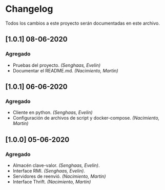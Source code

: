 # Changelog
Todos los cambios a este proyecto serán documentadas en este archivo.

## [1.0.1] 08-06-2020
### Agregado
- Pruebas del proyecto. *(Senghaas, Evelin)*
- Documentar el README.md. *(Nacimiento, Martin)*

## [1.0.1] 06-06-2020
### Agregado
- Cliente en python. *(Senghaas, Evelin)*
- Configuración de archivos de script y docker-compose. *(Nacimiento, Martin)*

## [1.0.0] 05-06-2020
### Agregado
- Almacén clave-valor. *(Senghaas, Evelin)*.
- Interface RMI. *(Senghaas, Evelin)*.
- Servidores de reenvió. *(Nacimiento, Martin)*
- Interface Thrift. *(Nacimiento, Martin)*